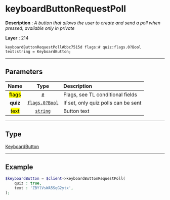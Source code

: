 # keyboardButtonRequestPoll

**Description** : *A button that allows the user to create and send a poll when pressed; available only in private*

**Layer** : 214

```tl
keyboardButtonRequestPoll#bbc7515d flags:# quiz:flags.0?Bool text:string = KeyboardButton;
```

---

## Parameters

| Name | Type | Description |
| :---: | :---: | :--- |
| <mark>flags</mark> | [`#`](type/#) | Flags, see TL conditional fields |
| **quiz** | [`flags.0?Bool`](type/Bool) | If set, only quiz polls can be sent |
| <mark>text</mark> | [`string`](type/string) | Button text |

---

## Type

[KeyboardButton](type/KeyboardButton)

---

## Example

```php
$keyboardButton = $client->keyboardButtonRequestPoll(
	quiz : true,
	text : 'ZBYlVsWA5SqG2ytx',
);
```